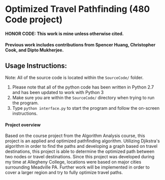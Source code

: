 # Optimized Travel Pathfinding (480 Code project)

#### HONOR CODE: This work is mine unless otherwise cited.
#### Previous work includes contributions from Spencer Huang, Christopher Cook, and Dipto Mukherjee.


## Usage Instructions:
Note: All of the source code is located within the `SourceCode/` folder.

1. Please note that all of the python code has been written in Python 2.7 and has been updated to work with Python 3
4. Make sure you are within the `SourceCode/` directory when trying to run the program.
5. Type `python interface.py` to start the program and follow the on-screen instructions.

#### Project overview

Based on the course project from the Algorithm Analysis course, this project is an applied and optimized pathfinding algorithm. Utilizing Djikstra's algorithm in order to find the paths and developing a graph based on travel destinations, this project is able to determine the optimized  path between two nodes or travel destinations. Since this project was developed during my time at Allegheny College, locations were based on major cities surrounding Meadville PA. Further work will be implemented in order to cover a larger region and try to fully optimize travel paths. 
